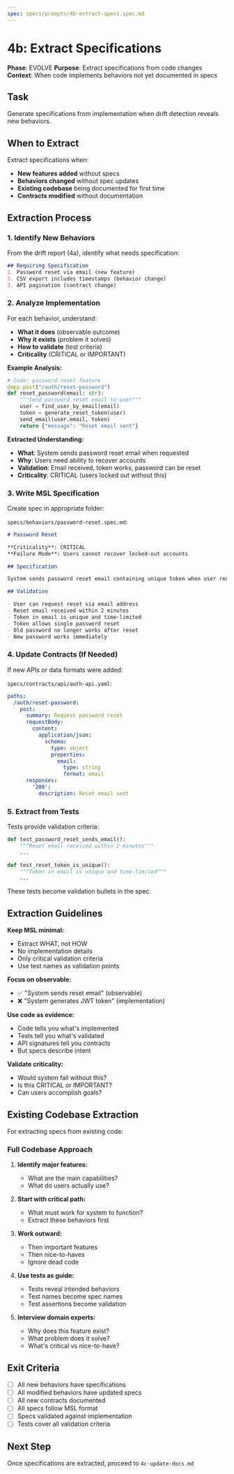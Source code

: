 ```yaml
---
spec: specs/prompts/4b-extract-specs.spec.md
---
```


# 4b: Extract Specifications

**Phase**: EVOLVE
**Purpose**: Extract specifications from code changes
**Context**: When code implements behaviors not yet documented in specs

## Task

Generate specifications from implementation when drift detection reveals new behaviors.

## When to Extract

Extract specifications when:
- **New features added** without specs
- **Behaviors changed** without spec updates
- **Existing codebase** being documented for first time
- **Contracts modified** without documentation

## Extraction Process

### 1. Identify New Behaviors

From the drift report (4a), identify what needs specification:
```markdown
## Requiring Specification
1. Password reset via email (new feature)
2. CSV export includes timestamps (behavior change)
3. API pagination (contract change)
```

### 2. Analyze Implementation

For each behavior, understand:
- **What it does** (observable outcome)
- **Why it exists** (problem it solves)
- **How to validate** (test criteria)
- **Criticality** (CRITICAL or IMPORTANT)

**Example Analysis:**
```python
# Code: password reset feature
@app.post("/auth/reset-password")
def reset_password(email: str):
    """Send password reset email to user"""
    user = find_user_by_email(email)
    token = generate_reset_token(user)
    send_email(user.email, token)
    return {"message": "Reset email sent"}
```

**Extracted Understanding:**
- **What**: System sends password reset email when requested
- **Why**: Users need ability to recover accounts
- **Validation**: Email received, token works, password can be reset
- **Criticality**: CRITICAL (users locked out without this)

### 3. Write MSL Specification

Create spec in appropriate folder:

`specs/behaviors/password-reset.spec.md`:
```markdown
# Password Reset

**Criticality**: CRITICAL
**Failure Mode**: Users cannot recover locked-out accounts

## Specification

System sends password reset email containing unique token when user requests password reset via email address.

## Validation

- User can request reset via email address
- Reset email received within 2 minutes
- Token in email is unique and time-limited
- Token allows single password reset
- Old password no longer works after reset
- New password works immediately
```

### 4. Update Contracts (If Needed)

If new APIs or data formats were added:

`specs/contracts/api/auth-api.yaml`:
```yaml
paths:
  /auth/reset-password:
    post:
      summary: Request password reset
      requestBody:
        content:
          application/json:
            schema:
              type: object
              properties:
                email:
                  type: string
                  format: email
      responses:
        '200':
          description: Reset email sent
```

### 5. Extract from Tests

Tests provide validation criteria:

```python
def test_password_reset_sends_email():
    """Reset email received within 2 minutes"""
    ...

def test_reset_token_is_unique():
    """Token in email is unique and time-limited"""
    ...
```

These tests become validation bullets in the spec.

## Extraction Guidelines

**Keep MSL minimal:**
- Extract WHAT, not HOW
- No implementation details
- Only critical validation criteria
- Use test names as validation points

**Focus on observable:**
- ✅ "System sends reset email" (observable)
- ❌ "System generates JWT token" (implementation)

**Use code as evidence:**
- Code tells you what's implemented
- Tests tell you what's validated
- API signatures tell you contracts
- But specs describe intent

**Validate criticality:**
- Would system fail without this?
- Is this CRITICAL or IMPORTANT?
- Can users accomplish goals?

## Existing Codebase Extraction

For extracting specs from existing code:

### Full Codebase Approach

1. **Identify major features:**
   - What are the main capabilities?
   - What do users actually use?

2. **Start with critical path:**
   - What must work for system to function?
   - Extract these behaviors first

3. **Work outward:**
   - Then important features
   - Then nice-to-haves
   - Ignore dead code

4. **Use tests as guide:**
   - Tests reveal intended behaviors
   - Test names become spec names
   - Test assertions become validation

5. **Interview domain experts:**
   - Why does this feature exist?
   - What problem does it solve?
   - What's critical vs nice-to-have?

## Exit Criteria

- [ ] All new behaviors have specifications
- [ ] All modified behaviors have updated specs
- [ ] All new contracts documented
- [ ] All specs follow MSL format
- [ ] Specs validated against implementation
- [ ] Tests cover all validation criteria

## Next Step

Once specifications are extracted, proceed to `4c-update-docs.md`
